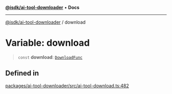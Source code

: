 [**@isdk/ai-tool-downloader**](../README.md) • **Docs**

***

[@isdk/ai-tool-downloader](../globals.md) / download

# Variable: download

> `const` **download**: [`DownloadFunc`](../classes/DownloadFunc.md)

## Defined in

[packages/ai-tool-downloader/src/ai-tool-download.ts:482](https://github.com/isdk/ai-tool-download.js/blob/513ac95661c0bfeec424a264c269c7a69d0aa2aa/src/ai-tool-download.ts#L482)
